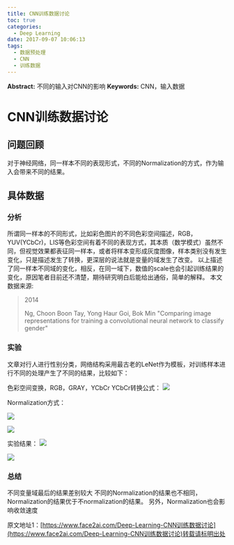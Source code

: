 ```yaml
---
title: CNN训练数据讨论
toc: true
categories:
  - Deep Learning
date: 2017-09-07 10:06:13
tags:
  - 数据预处理
  - CNN
  - 训练数据
---
```

**Abstract:** 不同的输入对CNN的影响
**Keywords:** CNN，输入数据
<!--more-->
# CNN训练数据讨论
## 问题回顾
对于神经网络，同一样本不同的表现形式，不同的Normalization的方式，作为输入会带来不同的结果。
## 具体数据
### 分析
所谓同一样本的不同形式，比如彩色图片的不同色彩空间描述，RGB，YUV(YCbCr)，LIS等色彩空间有着不同的表现方式，其本质（数学模式）虽然不同，但视觉效果都表征同一样本，或者将样本变形成灰度图像，样本类别没有发生变化，只是描述发生了转换，更深层的说法就是变量的域发生了改变。
以上描述了同一样本不同域的变化，相反，在同一域下，数值的scale也会引起训练结果的变化，原因笔者目前还不清楚，期待研究明白后能给出通俗，简单的解释。
本文数据来源:
>2014
>
>Ng, Choon Boon
>Tay, Yong Haur
>Goi, Bok Min
>"Comparing image representations for training a convolutional neural network to classify gender"

### 实验
文章对行人进行性别分类，网络结构采用最古老的LeNet作为模板，对训练样本进行不同的处理产生了不同的结果，比较如下：

色彩空间变换，RGB，GRAY，YCbCr
YCbCr转换公式：
![](https://tony4ai-1251394096.cos.ap-hongkong.myqcloud.com/blog_images/Deep-Learning-CNN训练数据讨论/7.03.17.png)

Normalization方式：

![](https://tony4ai-1251394096.cos.ap-hongkong.myqcloud.com/blog_images/Deep-Learning-CNN训练数据讨论/7.02.58.png)

![](https://tony4ai-1251394096.cos.ap-hongkong.myqcloud.com/blog_images/Deep-Learning-CNN训练数据讨论/7.03.04.png)

实验结果：
![](https://tony4ai-1251394096.cos.ap-hongkong.myqcloud.com/blog_images/Deep-Learning-CNN训练数据讨论/7.06.02.png)

![](https://tony4ai-1251394096.cos.ap-hongkong.myqcloud.com/blog_images/Deep-Learning-CNN训练数据讨论/7.06.09.png)

### 总结
不同变量域最后的结果差别较大
不同的Normalization的结果也不相同，Normalization的结果优于不normalization的结果。
另外，Normalization也会影响收敛速度





原文地址1：[https://www.face2ai.com/Deep-Learning-CNN训练数据讨论](https://www.face2ai.com/Deep-Learning-CNN训练数据讨论)转载请标明出处
